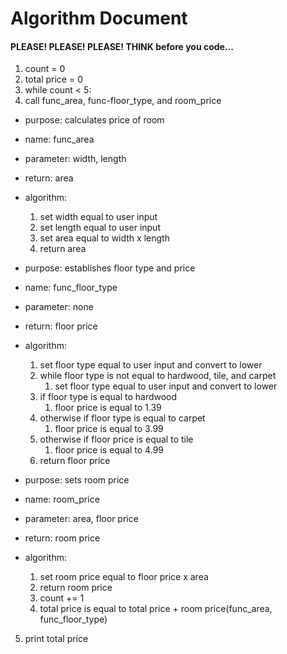 # Algorithm Document
#### PLEASE! PLEASE! PLEASE! THINK before you code...

1. count = 0
2. total price = 0
3. while count < 5:
4. call func_area, func-floor_type, and room_price


* purpose: calculates price of room 
* name: func_area
* parameter: width, length
* return: area
* algorithm:
  1. set width equal to user input
  2. set length equal to user input
  3. set area equal to width x length
  4. return area

* purpose: establishes floor type and price
* name: func_floor_type
* parameter: none
* return: floor price
* algorithm:
  1.  set floor type equal to user input and convert to lower
  2. while floor type is not equal to hardwood, tile, and carpet
     1. set floor type equal to user input and convert to lower
  3. if floor type is equal to hardwood
     1. floor price is equal to 1.39
  4. otherwise if floor type is equal to carpet
     1. floor price is equal to 3.99
  5. otherwise if floor price is equal to tile
     1. floor price is equal to 4.99
  6. return floor price

* purpose: sets room price
* name: room_price
* parameter: area, floor price
* return: room price
* algorithm:
  1. set room price equal to floor price x area
  2. return room price
  3. count += 1
  4. total price is equal to total price + room price(func_area, func_floor_type)

5. print total price

